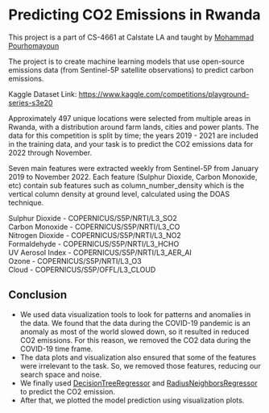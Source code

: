 # Predicting CO2 Emissions in Rwanda

This project is a part of CS-4661 at Calstate LA and taught by [Mohammad Pourhomayoun](https://www.calstatela.edu/faculty/mohammad-pourhomayoun)


The project is to create machine learning models that use open-source emissions data (from Sentinel-5P satellite observations) to predict carbon emissions.

Kaggle Dataset Link: https://www.kaggle.com/competitions/playground-series-s3e20

Approximately 497 unique locations were selected from multiple areas in Rwanda, with a distribution around farm lands, cities and power plants. The data for this competition is split by time; the years 2019 - 2021 are included in the training data, and your task is to predict the CO2 emissions data for 2022 through November.

Seven main features were extracted weekly from Sentinel-5P from January 2019 to November 2022. Each feature (Sulphur Dioxide, Carbon Monoxide, etc) contain sub features such as column_number_density which is the vertical column density at ground level, calculated using the DOAS technique.

Sulphur Dioxide - COPERNICUS/S5P/NRTI/L3_SO2  
Carbon Monoxide - COPERNICUS/S5P/NRTI/L3_CO  
Nitrogen Dioxide - COPERNICUS/S5P/NRTI/L3_NO2  
Formaldehyde - COPERNICUS/S5P/NRTI/L3_HCHO  
UV Aerosol Index - COPERNICUS/S5P/NRTI/L3_AER_AI  
Ozone - COPERNICUS/S5P/NRTI/L3_O3  
Cloud - COPERNICUS/S5P/OFFL/L3_CLOUD  

## Conclusion
- We used data visualization tools to look for patterns and anomalies in the data. We found that the data during the COVID-19 pandemic is an anomaly as most of the world slowed down, so it resulted in reduced CO2 emissions. For this reason, we removed the CO2 data during the COVID-19 time frame.
- The data plots and visualization also ensured that some of the features were irrelevant to the task. So, we removed those features, reducing our search space and noise.
- We finally used [DecisionTreeRegressor](https://scikit-learn.org/stable/modules/generated/sklearn.tree.DecisionTreeRegressor.html) and [RadiusNeighborsRegressor](https://scikit-learn.org/stable/modules/generated/sklearn.neighbors.RadiusNeighborsRegressor.html) to predict the CO2 emission.
- After that, we plotted the model prediction using visualization plots. 